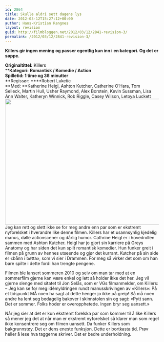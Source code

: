 ```yaml
---
id: 2864
title: Skulle aldri sett dagens lys
date: 2012-03-12T15:27:12+00:00
author: Hans-Kristian Rangnes
layout: revision
guid: http://filmbloggen.net/2012/03/12/2841-revision-3/
permalink: /2012/03/12/2841-revision-3/
---
```

**Killers gir ingen mening og passer egentlig kun inn i en kategori. Og det er søppe.**<!--more-->

**Originaltittel:** Killers  
****Kategori:** **Romantisk / Komedie / Action**  
**Spilletid:** **1 time og 36 minutter**  
**Regissør: ****Robert Luketic  
**Med: **Katherine Heigl, Ashton Kutcher, Catherine O&#8217;Hara, Tom Selleck, Martin Hull, Usher Raymond, Alex Borstein, Kevin Sussman, Lisa Ann Walter, Katheryn Winnick, Rob Riggle, Casey Wilson, Letoya Luckett  
<img class="alignnone size-large wp-image-2859" src="http://filmbloggen.net/wp-content/uploads//2012/03/killers-620x413.jpg" alt="" width="620" height="413" />  
Jeg kan rett og slett ikke se for meg andre enn par som er ekstremt nyforelsket i hverandre like denne filmen. Killers har et usannsynlig kjedelig manus, dølle actionscener og dårlig humor. Cathrine Heigl er i hovedrollen sammen med Ashton Kutcher. Heigl har jo gjort sin karriere på Greys Anatomy og har siden det kun spilt romantisk komedier. Hun funker greit i filmen på grunn av hennes utseende og gjør det kurrant. Kutcher på sin side er &laquo;bånn i bøtta&raquo;, som vi sier i Drammen. For meg så virker det som om han bare spilte i dette fordi han trengte pengene.

Filmen ble lansert sommeren 2010 og selv om man tar med at en sommerfilm gjerne kan være enkel og lett så holder ikke det her. Jeg vil gjerne slenge med sitatet til Jon Selås, som er VGs filmanmelder, om Killers:  
&#8211; Jeg kan se for meg idémyldringen rundt manusskrivingen av «Killers»: På et tidspunkt MÅ noen ha sagt at dette henger jo ikke på greip! Så må noen andre ha lent seg bedagelig bakover i skinnstolen sin og sagt: «Pytt sann. Det er sommer. Folks hoder er overopphetede. Ingen bryr seg uansett.»

Når jeg sier at det er kun ekstremt forelska par som kommer til å like Killers så mener jeg det at når man er ekstremt nyforelsket så klarer man som regel ikke konsentrere seg om filmen uansett. Da funker Killers som bakgrunnstøy. Det er dens eneste funksjon. Dette er bortkasta tid. Prøv heller å lese hva taggerne skriver. Det er bedre underholdning.